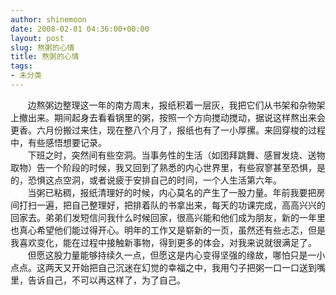 ```yaml
---
author: shinemoon
date: 2008-02-01 04:36:00+00:00
layout: post
slug: 熬粥的心情
title: 熬粥的心情
tags:
- 未分类
---
```


        边熬粥边整理这一年的南方周末，报纸积着一层灰，我把它们从书架和杂物架上撤出来。期间起身去看看锅里的粥，按照一个方向搅动搅动，据说这样熬出来会更香。六月份搬过来住，现在整八个月了，报纸也有了一小厚摞。来回穿梭的过程中，有些感悟想要记录。  
        下班之时，突然间有些空洞。当事务性的生活（如团拜跳舞、感冒发烧、送物取物）告一个阶段的时候，我又回到了熟悉的内心世界里，有些寂寥甚至恐惧，是的，恐惧这点空洞，或者说疲于安排自己的时间，一个人生活第六年。  
        当粥已粘稠，报纸清理好的时候，内心莫名的产生了一股力量。年前我要把房间打扫一遍，把自己整理好，把排着队的书拿出来，每天的功课完成，高高兴兴的回家去。弟弟们发短信问我什么时候回家，很高兴能和他们成为朋友，新的一年里也真心希望他们能过得开心。明年的工作又是崭新的一页，虽然还有些忐忑，但是我喜欢变化，能在过程中接触新事物，得到更多的体会，对我来说就很满足了。  
        但愿这股力量能够持续久一点，但愿这是内心变得坚强的缘故，哪怕只是一小点点。这两天又开始把自己沉迷在幻觉的幸福之中，我用勺子把粥一口一口送到嘴里，告诉自己，不可以再这样了，为了自己。
